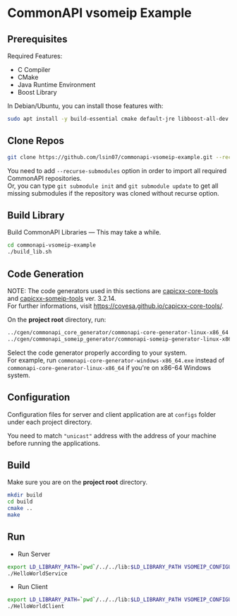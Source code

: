 # CommonAPI vsomeip Example

## Prerequisites

Required Features:
- C Compiler
- CMake
- Java Runtime Environment
- Boost Library

In Debian/Ubuntu, you can install those features with:  
~~~bash
sudo apt install -y build-essential cmake default-jre libboost-all-dev
~~~

## Clone Repos

~~~bash
git clone https://github.com/lsin07/commonapi-vsomeip-example.git --recurse-submodules
~~~

You need to add `--recurse-submodules` option in order to import all required CommonAPI repositories.  
Or, you can type `git submodule init` and `git submodule update` to get all missing submodules if the repository was cloned without recurse option.

## Build Library
Build CommonAPI Libraries ― This may take a while.
~~~bash
cd commonapi-vsomeip-example
./build_lib.sh
~~~

## Code Generation
NOTE: The code generators used in this sections are [capicxx-core-tools](https://github.com/COVESA/capicxx-someip-tools/) 
and [capicxx-someip-tools](https://github.com/COVESA/capicxx-someip-tools) ver. 3.2.14.  
For further informations, visit https://covesa.github.io/capicxx-core-tools/.

On the **project root** directory, run:
```bash
../cgen/commonapi_core_generator/commonapi-core-generator-linux-x86_64 -sk ./fidl/HelloWorld.fidl
../cgen/commonapi_someip_generator/commonapi-someip-generator-linux-x86_64 ./fidl/HelloWorld.fdepl
```
Select the code generator properly according to your system.  
For example, run `commonapi-core-generator-windows-x86_64.exe` instead of `commonapi-core-generator-linux-x86_64` if you're on x86-64 Windows system.

## Configuration
Configuration files for server and client application are at `configs` folder under each project directory.

You need to match `"unicast"` address with the address of your machine before running the applications.

## Build
Make sure you are on the **project root** directory.
```bash
mkdir build
cd build
cmake ..
make
```

## Run

- Run Server
```bash
export LD_LIBRARY_PATH=`pwd`/../../lib:$LD_LIBRARY_PATH VSOMEIP_CONFIGURATION=../configs/config_server.json
./HelloWorldService
```

- Run Client
```bash
export LD_LIBRARY_PATH=`pwd`/../../lib:$LD_LIBRARY_PATH VSOMEIP_CONFIGURATION=../configs/config_client.json
./HelloWorldClient